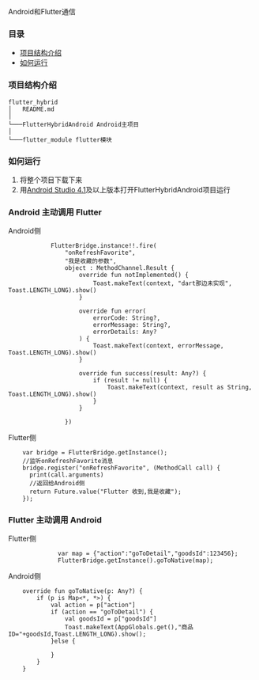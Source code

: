 Android和Flutter通信

### 目录
- [项目结构介绍](#项目结构介绍)
- [如何运行](#如何运行)

### 项目结构介绍

```
flutter_hybrid
│   README.md
│
└───FlutterHybridAndroid Android主项目
│
└───flutter_module flutter模块
```

### 如何运行

1. 将整个项目下载下来
2. 用[Android Studio 4.1](https://developer.android.com/studio/preview)及以上版本打开FlutterHybridAndroid项目运行


### Android 主动调用 Flutter
Android侧
```
            FlutterBridge.instance!!.fire(
                "onRefreshFavorite",
                "我是收藏的参数",
                object : MethodChannel.Result {
                    override fun notImplemented() {
                        Toast.makeText(context, "dart那边未实现", Toast.LENGTH_LONG).show()
                    }

                    override fun error(
                        errorCode: String?,
                        errorMessage: String?,
                        errorDetails: Any?
                    ) {
                        Toast.makeText(context, errorMessage, Toast.LENGTH_LONG).show()
                    }

                    override fun success(result: Any?) {
                        if (result != null) {
                            Toast.makeText(context, result as String, Toast.LENGTH_LONG).show()
                        }
                    }

                })

```
Flutter侧

```
    var bridge = FlutterBridge.getInstance();
    //监听onRefreshFavorite消息
    bridge.register("onRefreshFavorite", (MethodCall call) {
      print(call.arguments)
      //返回给Android侧
      return Future.value("Flutter 收到,我是收藏");
    });

```
### Flutter 主动调用 Android
Flutter侧
```
              var map = {"action":"goToDetail","goodsId":123456};
              FlutterBridge.getInstance().goToNative(map);
```

Android侧

```
    override fun goToNative(p: Any?) {
        if (p is Map<*, *>) {
            val action = p["action"]
            if (action == "goToDetail") {
                val goodsId = p["goodsId"]
                Toast.makeText(AppGlobals.get(),"商品ID="+goodsId,Toast.LENGTH_LONG).show();
            }else {

            }
        }
    }
```


